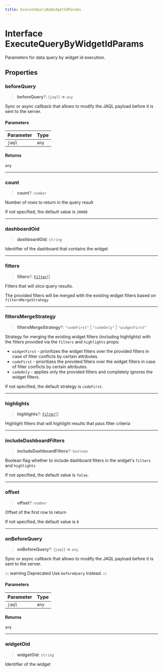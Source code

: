 ```yaml
---
title: ExecuteQueryByWidgetIdParams
---
```


# Interface ExecuteQueryByWidgetIdParams

Parameters for data query by widget id execution.

## Properties

### beforeQuery

> **beforeQuery**?: (`jaql`) => `any`

Sync or async callback that allows to modify the JAQL payload before it is sent to the server.

#### Parameters

| Parameter | Type |
| :------ | :------ |
| `jaql` | `any` |

#### Returns

`any`

***

### count

> **count**?: `number`

Number of rows to return in the query result

If not specified, the default value is `20000`

***

### dashboardOid

> **dashboardOid**: `string`

Identifier of the dashboard that contains the widget

***

### filters

> **filters**?: [`Filter`](../../sdk-data/interfaces/interface.Filter.md)[]

Filters that will slice query results.

The provided filters will be merged with the existing widget filters based on `filtersMergeStrategy`

***

### filtersMergeStrategy

> **filtersMergeStrategy**?: `"codeFirst"` \| `"codeOnly"` \| `"widgetFirst"`

Strategy for merging the existing widget filters (including highlights) with the filters provided via the `filters` and `highlights` props:

- `widgetFirst` - prioritizes the widget filters over the provided filters in case of filter conflicts by certain attributes.
- `codeFirst` - prioritizes the provided filters over the widget filters in case of filter conflicts by certain attributes.
- `codeOnly` - applies only the provided filters and completely ignores the widget filters.

If not specified, the default strategy is `codeFirst`.

***

### highlights

> **highlights**?: [`Filter`](../../sdk-data/interfaces/interface.Filter.md)[]

Highlight filters that will highlight results that pass filter criteria

***

### includeDashboardFilters

> **includeDashboardFilters**?: `boolean`

Boolean flag whether to include dashboard filters in the widget's `filters` and `highlights`

If not specified, the default value is `false`.

***

### offset

> **offset**?: `number`

Offset of the first row to return

If not specified, the default value is `0`

***

### onBeforeQuery

> **onBeforeQuery**?: (`jaql`) => `any`

Sync or async callback that allows to modify the JAQL payload before it is sent to the server.

::: warning Deprecated
Use `beforeQuery` instead.
:::

#### Parameters

| Parameter | Type |
| :------ | :------ |
| `jaql` | `any` |

#### Returns

`any`

***

### widgetOid

> **widgetOid**: `string`

Identifier of the widget
